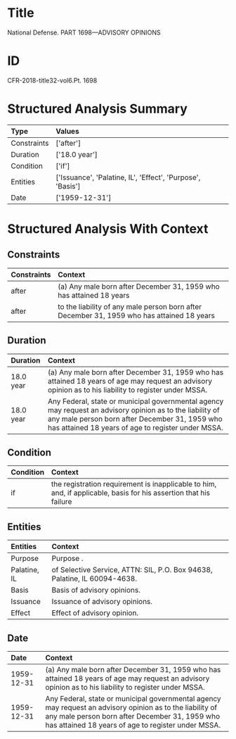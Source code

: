# Title

 National Defense. PART 1698—ADVISORY OPINIONS


# ID

 CFR-2018-title32-vol6.Pt. 1698


# Structured Analysis Summary

| Type        | Values                                                     |
|:------------|:-----------------------------------------------------------|
| Constraints | ['after']                                                  |
| Duration    | ['18.0 year']                                              |
| Condition   | ['if']                                                     |
| Entities    | ['Issuance', 'Palatine, IL', 'Effect', 'Purpose', 'Basis'] |
| Date        | ['1959-12-31']                                             |


# Structured Analysis With Context

 


## Constraints

| Constraints   | Context                                                                                    |
|:--------------|:-------------------------------------------------------------------------------------------|
| after         | (a) Any male born  after December 31, 1959 who has attained 18 years                       |
| after         | to the liability of any male person born after December 31, 1959 who has attained 18 years |


## Duration

| Duration   | Context                                                                                                                                                                                                          |
|:-----------|:-----------------------------------------------------------------------------------------------------------------------------------------------------------------------------------------------------------------|
| 18.0 year  | (a) Any male born after December 31, 1959 who has attained 18 years of age may request an advisory opinion as to his liability to register under MSSA.                                                           |
| 18.0 year  | Any Federal, state or municipal governmental agency may request an advisory opinion as to the liability of any male person born after December 31, 1959 who has attained 18 years of age to register under MSSA. |


## Condition

| Condition   | Context                                                                                                           |
|:------------|:------------------------------------------------------------------------------------------------------------------|
| if          | the registration requirement is inapplicable to him, and, if applicable, basis for his assertion that his failure |


## Entities

| Entities     | Context                                                                    |
|:-------------|:---------------------------------------------------------------------------|
| Purpose      | Purpose .                                                                  |
| Palatine, IL | of Selective Service, ATTN: SIL, P.O. Box 94638, Palatine, IL  60094-4638. |
| Basis        | Basis  of advisory opinions.                                               |
| Issuance     | Issuance  of advisory opinions.                                            |
| Effect       | Effect  of advisory opinion.                                               |


## Date

| Date       | Context                                                                                                                                                                                                          |
|:-----------|:-----------------------------------------------------------------------------------------------------------------------------------------------------------------------------------------------------------------|
| 1959-12-31 | (a) Any male born after December 31, 1959 who has attained 18 years of age may request an advisory opinion as to his liability to register under MSSA.                                                           |
| 1959-12-31 | Any Federal, state or municipal governmental agency may request an advisory opinion as to the liability of any male person born after December 31, 1959 who has attained 18 years of age to register under MSSA. |


